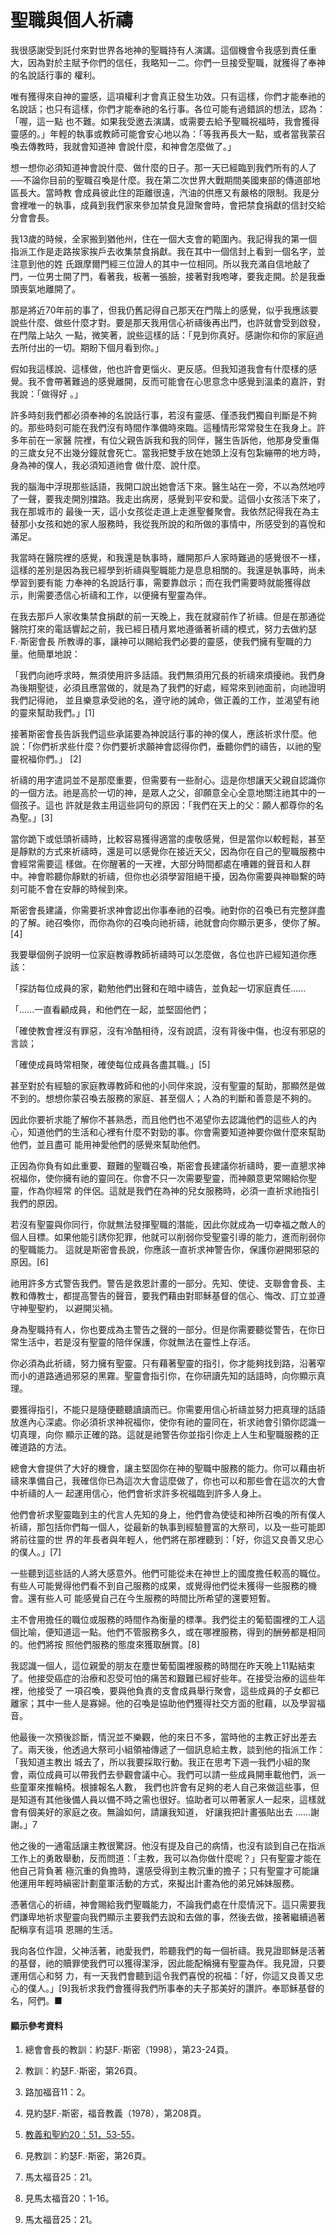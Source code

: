 # 聖職與個人祈禱

我很感謝受到託付來對世界各地神的聖職持有人演講。這個機會令我感到責任重大，因為對於主賦予你們的信任，我略知一二。你們一旦接受聖職，就獲得了奉神的名說話行事的
權利。

唯有獲得來自神的靈感，這項權利才會真正發生功效。只有這樣，你們才能奉祂的名說話；也只有這樣，你們才能奉祂的名行事。各位可能有過錯誤的想法，認為：「喔，這一點
也不難。如果我受邀去演講，或需要去給予聖職祝福時，我會獲得靈感的。」年輕的執事或教師可能會安心地以為：「等我再長大一點，或者當我蒙召喚去傳教時，我就會知道神
會說什麼，和神會怎麼做了。」

想一想你必須知道神會說什麼、做什麼的日子。那一天已經臨到我們所有的人了──不論你目前的聖職召喚是什麼。我在第二次世界大戰期間美國東部的傳道部地區長大。當時教
會成員彼此住的距離很遠，汽油的供應又有嚴格的限制。我是分會裡唯一的執事，成員到我們家來參加禁食見證聚會時，會把禁食捐獻的信封交給分會會長。

我13歲的時候，全家搬到猶他州，住在一個大支會的範圍內。我記得我的第一個指派工作是走路挨家挨戶去收集禁食捐獻。我在其中一個信封上看到一個名字，並注意到他的姓
氏跟摩爾門經三位證人的其中一位相同。所以我充滿自信地敲了門，一位男士開了門，看著我，板著一張臉，接著對我咆哮，要我走開。於是我垂頭喪氣地離開了。

那是將近70年前的事了，但我仍舊記得自己那天在門階上的感覺，似乎我應該要說些什麼、做些什麼才對。要是那天我用信心祈禱後再出門，也許就會受到啟發，在門階上站久
一點，微笑著，說些這樣的話：「見到你真好。感謝你和你的家庭過去所付出的一切。期盼下個月看到你。」

假如我這樣說、這樣做，他也許會更惱火、更反感。但我知道我會有什麼樣的感覺。我不會帶著難過的感覺離開，反而可能會在心思意念中感覺到溫柔的嘉許，對我說：「做得好
。」

許多時刻我們都必須奉神的名說話行事，若沒有靈感、僅憑我們獨自判斷是不夠的。那些時刻可能在我們沒有時間作準備時來臨。這種情形常常發生在我身上。許多年前在一家醫
院裡，有位父親告訴我和我的同伴，醫生告訴他，他那身受重傷的三歲女兒不出幾分鐘就會死亡。當我把雙手放在她頭上沒有包紮繃帶的地方時，身為神的僕人，我必須知道祂會
做什麼、說什麼。

我的腦海中浮現那些話語，我開口說出她會活下來。醫生站在一旁，不以為然地哼了一聲，要我走開別擋路。我走出病房，感覺到平安和愛。這個小女孩活下來了，我在那城市的
最後一天，這小女孩從走道上走進聖餐聚會。我依然記得我在為主替那小女孩和她的家人服務時，我從我所說的和所做的事情中，所感受到的喜悅和滿足。

我當時在醫院裡的感覺，和我還是執事時，離開那戶人家時難過的感覺很不一樣，這樣的差別是因為我已經學到祈禱與聖職能力是息息相關的。我還是執事時，尚未學習到要有能
力奉神的名說話行事，需要靠啟示；而在我們需要時就能獲得啟示，則需要憑信心祈禱和工作，以便擁有聖靈為伴。

在我去那戶人家收集禁食捐獻的前一天晚上，我在就寢前作了祈禱。但是在那通從醫院打來的電話響起之前，我已經日積月累地遵循著祈禱的模式，努力去做約瑟F.‧斯密會長
所教導的事，讓神可以賜給我們必要的靈感，使我們擁有聖職的力量。他簡單地說：

「我們向祂呼求時，無須使用許多話語。我們無須用冗長的祈禱來煩擾祂。我們身為後期聖徒，必須且應當做的，就是為了我們的好處，經常來到祂面前，向祂證明我們記得祂，
並且樂意承受祂的名，遵守祂的誡命，做正義的工作，並渴望有祂的靈來幫助我們。」[1]

接著斯密會長告訴我們這些承諾要為神說話行事的神的僕人，應該祈求什麼。他說：「你們祈求些什麼？你們要祈求願神會認得你們，垂聽你們的禱告，以祂的聖靈祝福你們。」
[2]

祈禱的用字遣詞並不是那麼重要，但需要有一些耐心。這是你想讓天父親自認識你的一個方法。祂是高於一切的神，是眾人之父，卻願意全心全意地關注祂其中的一個孩子。這也
許就是救主用這些詞句的原因：「我們在天上的父：願人都尊你的名為聖。」[3]

當你跪下或低頭祈禱時，比較容易獲得適當的虔敬感覺，但是當你以較輕鬆，甚至是靜默的方式來祈禱時，還是可以感覺你在接近天父，因為你在自己的聖職服務中會經常需要這
樣做。在你醒著的一天裡，大部分時間都處在嘈雜的聲音和人群中。神會聆聽你靜默的祈禱，但你也必須學習阻絕干擾，因為你需要與神聯繫的時刻可能不會在安靜的時候到來。

斯密會長建議，你需要祈求神會認出你事奉祂的召喚。祂對你的召喚已有完整詳盡的了解。祂召喚你，而你為你的召喚向祂祈禱，祂就會向你顯示更多，使你了解。[4]

我要舉個例子說明一位家庭教導教師祈禱時可以怎麼做，各位也許已經知道你應該：

「探訪每位成員的家，勸勉他們出聲和在暗中禱告，並負起一切家庭責任......

「......一直看顧成員，和他們在一起，並堅固他們；

「確使教會裡沒有罪惡，沒有冷酷相待，沒有說謊，沒有背後中傷，也沒有邪惡的言談；

「確使成員時常相聚，確使每位成員各盡其職。」[5]

甚至對於有經驗的家庭教導教師和他的小同伴來說，沒有聖靈的幫助，那顯然是做不到的。想想你蒙召喚去服務的家庭、甚至個人；人為的判斷和善意是不夠的。

因此你要祈求能了解你不甚熟悉，而且他們也不渴望你去認識他們的這些人的內心，知道他們的生活和心裡有什麼不對勁的事。你會需要知道神要你做什麼來幫助他們，並且盡可
能用神愛他們的感覺來幫助他們。

正因為你負有如此重要、艱難的聖職召喚，斯密會長建議你祈禱時，要一直懇求神祝福你，使你擁有祂的靈同在。你會不只一次需要聖靈，而神願意更常賜給你聖靈，作為你經常
的伴侶。這就是我們在為神的兒女服務時，必須一直祈求祂指引我們的原因。

若沒有聖靈與你同行，你就無法發揮聖職的潛能，因此你就成為一切幸福之敵人的個人目標。如果他能引誘你犯罪，他就可以削弱你受聖靈引導的能力，進而削弱你的聖職能力。
這就是斯密會長說，你應該一直祈求神警告你，保護你避開邪惡的原因。[6]

祂用許多方式警告我們。警告是救恩計畫的一部分。先知、使徒、支聯會會長、主教和傳教士，都提高警告的聲音，要我們藉由對耶穌基督的信心、悔改、訂立並遵守神聖聖約，
以避開災禍。

身為聖職持有人，你也要成為主警告之聲的一部分。但是你需要聽從警告，在你日常生活中，若是沒有聖靈的陪伴保護，你就無法在靈性上存活。

你必須為此祈禱，努力擁有聖靈。只有藉著聖靈的指引，你才能夠找到路，沿著窄而小的道路通過邪惡的黑霧。聖靈會指引你，在你研讀先知的話語時，向你顯示真理。

要獲得指引，不能只是隨便聽聽讀讀而已。你需要用信心祈禱並努力把真理的話語放進內心深處。你必須祈求神祝福你，使你有祂的靈同在，祈求祂會引領你認識一切真理，向你
顯示正確的路。這就是祂警告你並指引你走上人生和聖職服務的正確道路的方法。

總會大會提供了大好的機會，讓主堅固你在神的聖職中服務的能力。你可以藉由祈禱來準備自己，我確信你已為這次大會這麼做了，你也可以和那些會在這次的大會中祈禱的人一
起運用信心，他們會祈求許多祝福臨到許多人身上。

他們會祈求聖靈臨到主的代言人先知的身上，他們會為使徒和神所召喚的所有僕人祈禱，那包括你們每一個人，從最新的執事到經驗豐富的大祭司，以及一些可能即將前往靈的世
界的年長者與年輕人，他們將在那裡聽到：「好，你這又良善又忠心的僕人。」[7]

一些聽到這些話的人將大感意外。他們可能從未在神世上的國度擔任較高的職位。有些人可能覺得他們看不到自己服務的成果，或覺得他們從未獲得一些服務的機會。還有些人可
能感覺自己在今生服務的時間比所希望的還要短暫。

主不會用擔任的職位或服務的時間作為衡量的標準。我們從主的葡萄園裡的工人這個比喻，便知道這一點。他們不管服務多久，或在哪裡服務，得到的酬勞都是相同的。他們將按
照他們服務的態度來獲取酬賞。[8]

我認識一個人，這位親愛的朋友在塵世葡萄園裡服務的時間在昨天晚上11點結束了。他接受癌症的治療和忍受可怕的痛苦和艱難已經好些年。在接受治療的這些年裡，他接受了
一項召喚，要與他負責的支會成員舉行聚會，這些成員的子女都已離家；其中一些人是寡婦。他的召喚是協助他們獲得社交方面的慰藉，以及學習福音。

他最後一次預後診斷，情況並不樂觀，他的來日不多，當時他的主教正好出差去了。兩天後，他透過大祭司小組領袖傳遞了一個訊息給主教，談到他的指派工作：「我知道主教出
城去了，所以我要採取行動。我正在思考下週一我們小組的聚會，兩位成員可以帶我們去參觀會議中心。我們可以請一些成員開車載他們，派一些童軍來推輪椅。根據報名人數，
我們也許會有足夠的老人自己來做這些事，但是知道有其他後備人員以備不時之需也很好。協助者可以帶著家人一起來，這樣就會有個美好的家庭之夜。無論如何，請讓我知道，
好讓我把計畫張貼出去 ......謝謝。」7

他之後的一通電話讓主教很驚訝。他沒有提及自己的病情，也沒有談到自己在指派工作上的勇敢舉動，反而問道：「主教，我可以為你做什麼呢？」只有聖靈才能在他自己背負著
極沉重的負擔時，還感受得到主教沉重的擔子；只有聖靈才可能讓他運用年輕時縝密計劃童軍活動的方式，來擬出計畫為他的弟兄姊妹服務。

憑著信心的祈禱，神會賜給我們聖職能力，不論我們處在什麼情況下。這只需要我們謙卑地祈求聖靈向我們顯示主要我們去說和去做的事，然後去做，接著繼續過著配稱享有這項
恩賜的生活。

我向各位作證，父神活著，祂愛我們，聆聽我們的每一個祈禱。我見證耶穌是活著的基督，祂的贖罪使我們可以獲得潔淨，因此能配稱擁有聖靈為伴。我見證，只要運用信心和努
力，有一天我們會聽到這令我們喜悅的祝福：「好，你這又良善又忠心的僕人。」[9]我祈求我們會獲得我們所事奉的夫子那美好的讚許。奉耶穌基督的名，阿們。■

#### 顯示參考資料

  1.  總會會長的教訓：約瑟F.‧斯密（1998），第23-24頁。

  2.  教訓：約瑟F.‧斯密，第26頁。

  3.  路加福音11：2。

  4.  見約瑟F.‧斯密，福音教義（1978），第208頁。

  5.  [教義和聖約20：51，53-55](https://www.lds.org/scriptures/dc-testament/dc/20.51%2C53-55?lang=cmn#50)。

  6.  見教訓：約瑟F.‧斯密，第26頁。

  7.  馬太福音25：21。

  8.  見馬太福音20：1-16。

  9.  馬太福音25：21。

